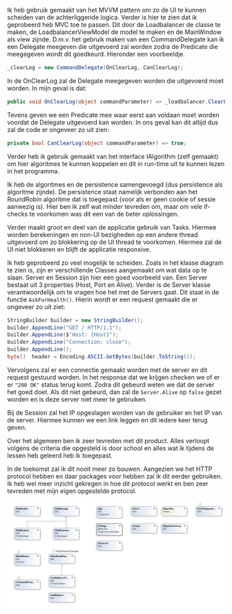 Ik heb gebruik gemaakt van het MVVM pattern om zo de UI te kunnen scheiden van de achterliggende logica. Verder is hier te zien dat ik geprobeerd heb MVC toe te passen. Dit door de Loadbalancer de classe te maken, de LoadbalancerViewModel de model te maken en de MainWindow als view zijnde. D.m.v. het gebruik maken van een CommandDelegate kan ik een Delegate meegeven die uitgevoerd zal worden zodra de Predicate die meegegeven wordt dit goedkeurd. Hieronder een voorbeeldje.
```csharp
_clearLog = new CommandDelegate(OnClearLog, CanClearLog);
```
In de OnClearLog zal de Delegate meegegeven worden die uitgevoerd moet worden. In mijn geval is dat:
```csharp
public void OnClearLog(object commandParameter) => _loadbalancer.ClearLog();
```
Tevens geven we een Predicate mee waar eerst aan voldaan moet worden voordat de Delegate uitgevoerd kan worden. In ons geval kan dit altijd dus zal de code er ongeveer zo uit zien:
```csharp
private bool CanClearLog(object commandParameter) => true;
```

Verder heb ik gebruik gemaakt van het interface IAlgorithm (zelf gemaakt) om hier algoritmes te kunnen koppelen en dit in run-time uit te kunnen lezen in het programma. 

Ik heb de algoritmes en de persistence samengevoegd (dus persistence als algoritme zijnde). De persistence staat namelijk verbonden aan het RoundRobin algoritme dat is toegepast (voor als er geen cookie of sessie aanwezig is). Hier ben ik zelf wat minder tevreden om, maar om vele if-checks te voorkomen was dit een van de beter oplossingen. 

Verder maakt groot en deel van de applicatie gebruik van Tasks. Hiermee worden berekeningen en non-UI bezigheden op een andere thread uitgevoerd om zo blokkering op de UI thread te voorkomen. Hiermee zal de UI niet blokkeren en blijft de applicatie responsive.

Ik heb geprobeerd zo veel mogelijk te scheiden. Zoals in het klasse diagram te zien is, zijn er verschillende Classes aangemaakt om wat data op te slaan. Server en Session zijn hier een goed voorbeeld van. Een Server bestaat uit 3 properties (Host, Port en Alive). Verder is de Server klasse verantwoordelijk om te vragen hoe het met de Servers gaat. Dit staat in de functie `AskForHealth()`. Hierin wordt er een request gemaakt die er ongeveer zo uit ziet:
```csharp
StringBuilder builder = new StringBuilder();
builder.AppendLine("GET / HTTP/1.1");
builder.AppendLine($"Host: {Host}");
builder.AppendLine("Connection: close");
builder.AppendLine();
byte[]  header = Encoding.ASCII.GetBytes(builder.ToString());
```
Vervolgens zal er een connectie gemaakt worden met de server en dit request gestuurd worden. In het response dat we krijgen checken we of er er `"200 OK"` status terug komt. Zodra dit gebeurd weten we dat de server het goed doet. Als dit niet gebeurd, dan zal de `Server.Alive` op `false` gezet worden en is deze server niet meer te gebruiken.

Bij de Session zal het IP opgeslagen worden van de gebruiker en het IP van de server. Hiermee kunnen we een link leggen en dit iedere keer terug geven. 

Over het algemeen ben ik zeer tevreden met dit product. Alles verloopt volgens de criteria die opgesteld is door school en alles wat ik tijdens de lessen heb geleerd heb ik toegepast.

In de toekomst zal ik dit nooit meer zo bouwen. Aangezien we het HTTP protocol hebben en daar packages voor hebben zal ik dit eerder gebruiken. Ik heb wel meer inzicht gekregen in hoe dit protocol werkt en ben zeer tevreden met mijn eigen opgestelde protocol.

![Class diagram](./Images/ClassDiagram.png)
